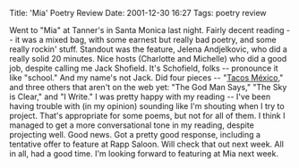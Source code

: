 Title: 'Mia' Poetry Review
Date: 2001-12-30 16:27
Tags: poetry review

Went to "Mia" at Tanner's in Santa Monica last night. Fairly decent
reading -- it was a mixed bag, with some earnest but really bad poetry,
and some really rockin' stuff. Standout was the feature,
Jelena Andjelkovic, who did a really solid
20 minutes. Nice hosts (Charlotte and Michelle) who did a good job,
despite calling me Jack Shofield. It's Schofield, folks -- pronounce it
like "school." And my name's not Jack. Did four pieces -- "[Tacos
México,](/2001/01/01/tacos-mexico "Tacos México")" and
three others that aren't on the web yet: "The God Man Says," "The Sky is
Clear," and "I Write." I was pretty happy with my reading -- I've been
having trouble with (in my opinion) sounding like I'm shouting when I
try to project. That's appropriate for some poems, but not for all of
them. I think I managed to get a more conversational tone in my reading,
despite projecting well. Good news. Got a pretty good response,
including a tentative offer to feature at Rapp Saloon. Will check that
out next week. All in all, had a good time. I'm looking forward to
featuring at Mia next week.
